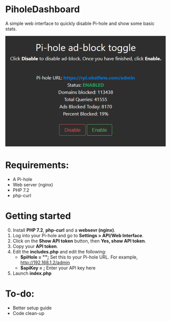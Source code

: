 # PiholeDashboard
A simple web interface to quickly disable Pi-hole and show some basic stats.

![image description](https://raw.githubusercontent.com/obs0lete/PiholeDashboard/master/images/screenshot.png)

# Requirements:
- A Pi-hole
- Web server (nginx)
- PHP 7.2
- php-curl

# Getting started
0. Install **PHP 7.2**, **php-curl** and a **websevr (nginx)**.
1. Log into your Pi-hole and go to **Settings > API/Web Interface**.
2. Click on the **Show API token** button, then **Yes, show API token**.
3. Copy your **API token**.
4. Edit the **includes.php** and edit the following:
    - **$piHole = "";** Set this to your Pi-hole URL. For example, http://192.168.1.2/admin
    - **$apiKey = ;** Enter your API key here
5. Launch **index.php**

# To-do:
- Better setup guide
- Code clean-up